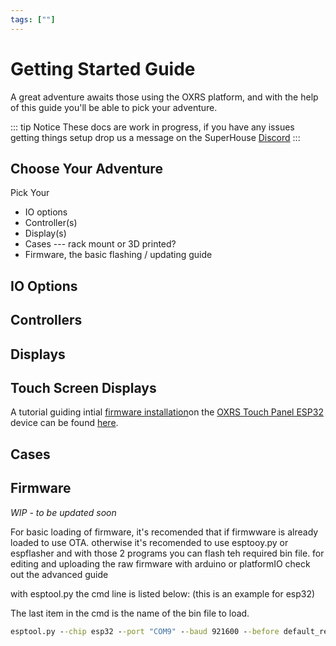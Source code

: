 ```yaml
---
tags: [""]
---
```

# Getting Started Guide
 A great adventure awaits those using the OXRS platform, and with the help of this guide you'll be able to pick your adventure.
 
::: tip Notice
These docs are work in progress, if you have any issues getting things setup drop us a message on the SuperHouse [Discord](https://discord.gg/H6bbrAtS)
:::

## Choose Your Adventure
 Pick Your 
 - IO options
 - Controller(s)
 - Display(s)
 - Cases --- rack mount or 3D printed?
 - Firmware, the basic flashing / updating guide

## IO Options

## Controllers

## Displays

## Touch Screen Displays
A tutorial guiding intial [firmware installation](/docs/firmware/touch-panel-esp32.html#firmware-installation)on the [OXRS Touch Panel ESP32](/docs/firmware/touch-panel-esp32.html) device can be found [here](/docs/firmware/touch-panel-esp32.html#firmware-installation).

## Cases

## Firmware
*WIP - to be updated soon*

For basic loading of firmware, it's recomended that if firmwware is already loaded to use OTA. 
otherwise it's recomended to use esptooy.py or espflasher and with those 2 programs you can flash teh required bin file. for editing and uploading the raw firmware with arduino or platformIO check out the advanced guide

with esptool.py the cmd line is listed below: (this is an example for esp32)

The last item in the cmd is the name of the bin file to load.
```cmd
esptool.py --chip esp32 --port "COM9" --baud 921600 --before default_reset --after hard_reset write_flash -z --flash_mode dio --flash_freq 40m --flash_size detect 0x10000 OXRS-SHA-StateMonitor-ESP32-FW.ino.esp32.bin
```
